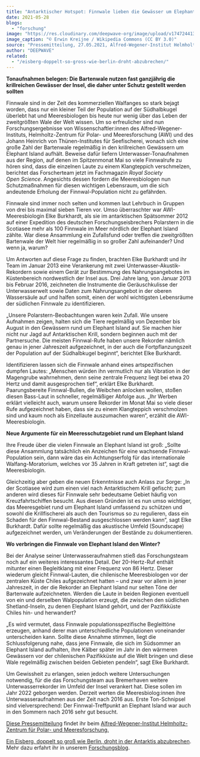 ```yaml
---
title: "Antarktischer Hotspot: Finnwale lieben die Gewässer um Elephant Island"
date: 2021-05-28
blogs: 
  - "forschung"
image: "https://res.cloudinary.com/deepwave-org/image/upload/v1747244139/deepwave.org/1024px-Finn_Whales_Long_Beach_-_panoramio.jpg"
image_caption: "© Erwin Kreijne / Wikipedia Commons (CC BY 3.0)"
source: "Pressemitteilung, 27.05.2021, Alfred-Wegener-Institut Helmholtz-Zentrum für Polar- und Meeresforschung"
author: "DEEPWAVE"
related: 
  - "/eisberg-doppelt-so-gross-wie-berlin-droht-abzubrechen/"
---
```


**Tonaufnahmen belegen: Die Bartenwale nutzen fast ganzjährig die krillreichen Gewässer der Insel, die daher unter Schutz gestellt werden sollten**

Finnwale sind in der Zeit des kommerziellen Walfanges so stark bejagt worden, dass nur ein kleiner Teil der Population auf der Südhalbkugel überlebt hat und Meeresbiologen bis heute nur wenig über das Leben der zweitgrößten Wale der Welt wissen. Um so erfreulicher sind nun Forschungsergebnisse von Wissenschaftler:innen des Alfred-Wegener-Instituts, Helmholtz-Zentrum für Polar- und Meeresforschung (AWI) und des Johann Heinrich von Thünen-Institutes für Seefischerei, wonach sich eine große Zahl der Bartenwale regelmäßig in den krillreichen Gewässern um Elephant Island aufhält. Beweise dafür liefern Unterwasser-Tonaufnahmen aus der Region, auf denen im Spitzenmonat Mai so viele Finnwalrufe zu hören sind, dass die einzelnen Laute zu einem Klangteppich verschmelzen, berichtet das Forscherteam jetzt im Fachmagazin _Royal Society Open_ _Science_. Angesichts dessen fordern die Meeresbiologen nun Schutzmaßnahmen für diesen wichtigen Lebensraum, um die sich andeutende Erholung der Finnwal-Population nicht zu gefährden.

Finnwale sind immer noch selten und kommen laut Lehrbuch in Gruppen von drei bis maximal sieben Tieren vor. Umso überraschter war AWI-Meeresbiologin Elke Burkhardt, als sie im antarktischen Spätsommer 2012 auf einer Expedition des deutschen Forschungseisbrechers Polarstern in die Scotiasee mehr als 100 Finnwale im Meer nördlich der Elephant Island zählte. War diese Ansammlung ein Zufallsfund oder treffen die zweitgrößten Bartenwale der Welt hier regelmäßig in so großer Zahl aufeinander? Und wenn ja, warum?

Um Antworten auf diese Frage zu finden, brachten Elke Burkhardt und ihr Team im Januar 2013 eine Verankerung mit zwei Unterwasser-Akustik-Rekordern sowie einem Gerät zur Bestimmung des Nahrungsangebotes im Küstenbereich nordwestlich der Insel aus. Drei Jahre lang, von Januar 2013 bis Februar 2016, zeichneten die Instrumente die Geräuschkulisse der Unterwasserwelt sowie Daten zum Nahrungsangebot in der oberen Wassersäule auf und halfen somit, einen der wohl wichtigsten Lebensräume der südlichen Finnwale zu identifizieren.

„Unsere Polarstern-Beobachtungen waren kein Zufall. Wie unsere Aufnahmen zeigen, halten sich die Tiere regelmäßig von Dezember bis August in den Gewässern rund um Elephant Island auf. Sie machen hier nicht nur Jagd auf Antarktischen Krill, sondern beginnen auch mit der Partnersuche. Die meisten Finnwal-Rufe haben unsere Rekorder nämlich genau in jener Jahreszeit aufgezeichnet, in der auch die Fortpflanzungszeit der Population auf der Südhalbkugel beginnt“, berichtet Elke Burkhardt.

Identifizieren lassen sich die Finnwale anhand eines artspezifischen dumpfen Lautes: „Menschen würden ihn vermutlich nur als Vibration in der Magengrube wahrnehmen, denn seine zentrale Frequenz liegt bei etwa 20 Hertz und damit ausgesprochen tief“, erklärt Elke Burkhardt. Paarungsbereite Finnwal-Bullen, die Weibchen anlocken wollen, stoßen diesen Bass-Laut in schneller, regelmäßiger Abfolge aus. „Ihr Werben erklärt vielleicht auch, warum unsere Rekorder im Monat Mai so viele dieser Rufe aufgezeichnet haben, dass sie zu einem Klangteppich verschmolzen sind und kaum noch als Einzellaute auszumachen waren“, erzählt die AWI-Meeresbiologin.

**Neue Argumente für ein Meeresschutzgebiet rund um Elephant Island**

Ihre Freude über die vielen Finnwale an Elephant Island ist groß: „Sollte diese Ansammlung tatsächlich ein Anzeichen für eine wachsende Finnwal-Population sein, dann wäre das ein Achtungserfolg für das internationale Walfang-Moratorium, welches vor 35 Jahren in Kraft getreten ist“, sagt die Meeresbiologin.

Gleichzeitig aber geben die neuen Erkenntnisse auch Anlass zur Sorge: „In der Scotiasee wird zum einen viel nach Antarktischem Krill gefischt; zum anderen wird dieses für Finnwale sehr bedeutsame Gebiet häufig von Kreuzfahrtschiffen besucht. Aus diesen Gründen ist es nun umso wichtiger, das Meeresgebiet rund um Elephant Island umfassend zu schützen und sowohl die Krillfischerei als auch den Tourismus so zu regulieren, dass ein Schaden für den Finnwal-Bestand ausgeschlossen werden kann“, sagt Elke Burkhardt. Dafür sollte regelmäßig das akustische Umfeld (Soundscape) aufgezeichnet werden, um Veränderungen der Bestände zu dokumentieren.

**Wo verbringen die Finnwale von Elephant Island den Winter?**

Bei der Analyse seiner Unterwasseraufnahmen stieß das Forschungsteam noch auf ein weiteres interessantes Detail. Der 20-Hertz-Ruf enthält mitunter einen Begleitklang mit einer Frequenz von 86 Hertz. Dieser wiederum gleicht Finnwal-Lauten, die chilenische Meeresbiologen vor der zentralen Küste Chiles aufgezeichnet hatten – und zwar vor allem in jener Jahreszeit, in der die Rekorder an Elephant Island nur selten Töne der Bartenwale aufzeichneten. Werden die Laute in beiden Regionen eventuell von ein und derselben Walpopulation erzeugt, die zwischen den südlichen Shetland-Inseln, zu denen Elephant Island gehört, und der Pazifikküste Chiles hin- und herwandert?

„Es wird vermutet, dass Finnwale populationsspezifische Begleittöne erzeugen, anhand derer man unterschiedliche Populationen voneinander unterscheiden kann. Sollte diese Annahme stimmen, liegt die Schlussfolgerung nahe, dass jene Finnwale, die sich im Südsommer an Elephant Island aufhalten, ihre Kälber später im Jahr in den wärmeren Gewässern vor der chilenischen Pazifikküste auf die Welt bringen und diese Wale regelmäßig zwischen beiden Gebieten pendeln“, sagt Elke Burkhardt.

Um Gewissheit zu erlangen, seien jedoch weitere Untersuchungen notwendig, für die das Forschungsteam aus Bremerhaven weitere Unterwasserrekorder im Umfeld der Insel verankert hat. Diese sollen im Jahr 2022 geborgen werden. Derzeit werten die Meeresbiolog:innen ihre Unterwasseraufnahmen aus der Zeit nach 2016 aus. Erste Ton-Schnipsel sind vielversprechend: Der Finnwal-Treffpunkt an Elephant Island war auch in den Sommern nach 2016 sehr gut besucht.

[Diese Pressemitteilung](https://www.awi.de/ueber-uns/service/presse/presse-detailansicht/antarktischer-hotspot-finnwale-lieben-die-gewaesser-um-elephant-island.html) findet ihr beim [Alfred-Wegener-Institut Helmholtz-Zentrum für Polar- und Meeresforschung.](https://www.awi.de/)

[Ein Eisberg, doppelt so groß wie Berlin, droht in der Antarktis abzubrechen](https://www.deepwave.org/eisberg-doppelt-so-gross-wie-berlin-droht-abzubrechen/). Mehr dazu erfahrt ihr in unserem [Forschungsblog](https://www.deepwave.org/blogs/forschung/).
